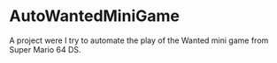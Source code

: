 # AutoWantedMiniGame
A project were I try to automate the play of the Wanted mini game from Super Mario 64 DS.
